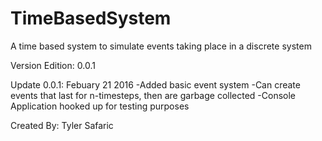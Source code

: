 # TimeBasedSystem
A time based system to simulate events taking place in a discrete system

Version Edition: 0.0.1

Update 0.0.1: Febuary 21 2016
-Added basic event system
-Can create events that last for n-timesteps, then are garbage collected
-Console Application hooked up for testing purposes

Created By: Tyler Safaric
